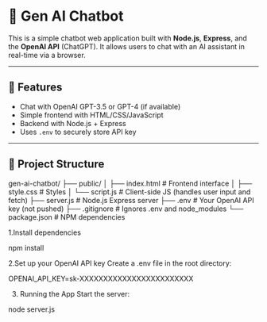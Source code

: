# 🤖 Gen AI Chatbot

This is a simple chatbot web application built with **Node.js**, **Express**, and the **OpenAI API** (ChatGPT). It allows users to chat with an AI assistant in real-time via a browser.

---

## 🚀 Features

- Chat with OpenAI GPT-3.5 or GPT-4 (if available)
- Simple frontend with HTML/CSS/JavaScript
- Backend with Node.js + Express
- Uses `.env` to securely store API key

---

## 📁 Project Structure

gen-ai-chatbot/
├── public/
│ ├── index.html # Frontend interface
│ ├── style.css # Styles
│ └── script.js # Client-side JS (handles user input and fetch)
├── server.js # Node.js Express server
├── .env # Your OpenAI API key (not pushed)
├── .gitignore # Ignores .env and node_modules
└── package.json # NPM dependencies

1.Install dependencies

npm install

2.Set up your OpenAI API key
Create a .env file in the root directory:

OPENAI_API_KEY=sk-XXXXXXXXXXXXXXXXXXXXXXXX

3. Running the App
Start the server:

node server.js
